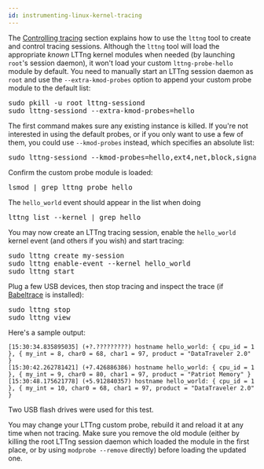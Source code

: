 ```yaml
---
id: instrumenting-linux-kernel-tracing
---
```


The [Controlling tracing](#doc-controlling-tracing) section explains
how to use the `lttng` tool to create and control tracing sessions.
Although the `lttng` tool will load the appropriate _known_ LTTng kernel
modules when needed (by launching `root`'s session daemon), it won't
load your custom `lttng-probe-hello` module by default. You need to
manually start an LTTng session daemon as `root` and use the
`--extra-kmod-probes` option to append your custom probe module to the
default list:

<pre class="term">
sudo pkill -u root lttng-sessiond
sudo lttng-sessiond --extra-kmod-probes=hello
</pre>

The first command makes sure any existing instance is killed. If
you're not interested in using the default probes, or if you only
want to use a few of them, you could use `--kmod-probes` instead,
which specifies an absolute list:

<pre class="term">
sudo lttng-sessiond --kmod-probes=hello,ext4,net,block,signal,sched
</pre>

Confirm the custom probe module is loaded:

<pre class="term">
lsmod | grep lttng_probe_hello
</pre>

The `hello_world` event should appear in the list when doing

<pre class="term">
lttng list --kernel | grep hello
</pre>

You may now create an LTTng tracing session, enable the `hello_world`
kernel event (and others if you wish) and start tracing:

<pre class="term">
sudo lttng create my-session
sudo lttng enable-event --kernel hello_world
sudo lttng start
</pre>

Plug a few USB devices, then stop tracing and inspect the trace (if
<a href="http://www.efficios.com/babeltrace" class="ext">Babeltrace</a>
is installed):

<pre class="term">
sudo lttng stop
sudo lttng view
</pre>

Here's a sample output:

~~~ text
[15:30:34.835895035] (+?.?????????) hostname hello_world: { cpu_id = 1 }, { my_int = 8, char0 = 68, char1 = 97, product = "DataTraveler 2.0" }
[15:30:42.262781421] (+7.426886386) hostname hello_world: { cpu_id = 1 }, { my_int = 9, char0 = 80, char1 = 97, product = "Patriot Memory" }
[15:30:48.175621778] (+5.912840357) hostname hello_world: { cpu_id = 1 }, { my_int = 10, char0 = 68, char1 = 97, product = "DataTraveler 2.0" }
~~~

Two USB flash drives were used for this test.

You may change your LTTng custom probe, rebuild it and reload it at
any time when not tracing. Make sure you remove the old module
(either by killing the root LTTng session daemon which loaded the
module in the first place, or by using `modprobe --remove` directly)
before loading the updated one.
